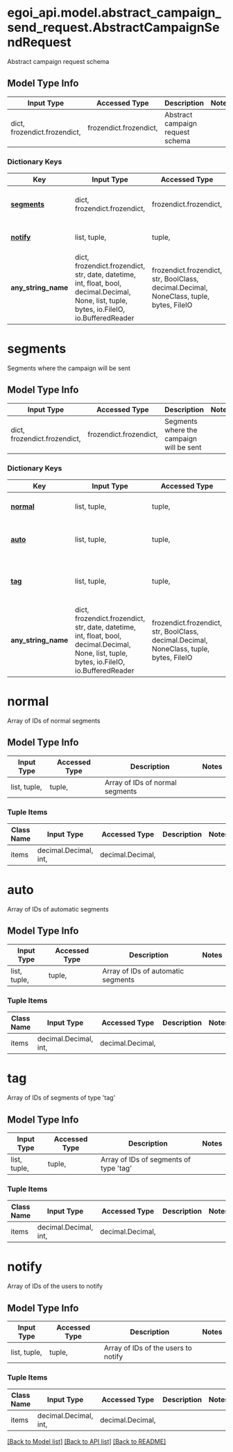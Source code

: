# egoi_api.model.abstract_campaign_send_request.AbstractCampaignSendRequest

Abstract campaign request schema

## Model Type Info
Input Type | Accessed Type | Description | Notes
------------ | ------------- | ------------- | -------------
dict, frozendict.frozendict,  | frozendict.frozendict,  | Abstract campaign request schema | 

### Dictionary Keys
Key | Input Type | Accessed Type | Description | Notes
------------ | ------------- | ------------- | ------------- | -------------
**[segments](#segments)** | dict, frozendict.frozendict,  | frozendict.frozendict,  | Segments where the campaign will be sent | 
**[notify](#notify)** | list, tuple,  | tuple,  | Array of IDs of the users to notify | [optional] 
**any_string_name** | dict, frozendict.frozendict, str, date, datetime, int, float, bool, decimal.Decimal, None, list, tuple, bytes, io.FileIO, io.BufferedReader | frozendict.frozendict, str, BoolClass, decimal.Decimal, NoneClass, tuple, bytes, FileIO | any string name can be used but the value must be the correct type | [optional]

# segments

Segments where the campaign will be sent

## Model Type Info
Input Type | Accessed Type | Description | Notes
------------ | ------------- | ------------- | -------------
dict, frozendict.frozendict,  | frozendict.frozendict,  | Segments where the campaign will be sent | 

### Dictionary Keys
Key | Input Type | Accessed Type | Description | Notes
------------ | ------------- | ------------- | ------------- | -------------
**[normal](#normal)** | list, tuple,  | tuple,  | Array of IDs of normal segments | [optional] 
**[auto](#auto)** | list, tuple,  | tuple,  | Array of IDs of automatic segments | [optional] 
**[tag](#tag)** | list, tuple,  | tuple,  | Array of IDs of segments of type &#x27;tag&#x27; | [optional] 
**any_string_name** | dict, frozendict.frozendict, str, date, datetime, int, float, bool, decimal.Decimal, None, list, tuple, bytes, io.FileIO, io.BufferedReader | frozendict.frozendict, str, BoolClass, decimal.Decimal, NoneClass, tuple, bytes, FileIO | any string name can be used but the value must be the correct type | [optional]

# normal

Array of IDs of normal segments

## Model Type Info
Input Type | Accessed Type | Description | Notes
------------ | ------------- | ------------- | -------------
list, tuple,  | tuple,  | Array of IDs of normal segments | 

### Tuple Items
Class Name | Input Type | Accessed Type | Description | Notes
------------- | ------------- | ------------- | ------------- | -------------
items | decimal.Decimal, int,  | decimal.Decimal,  |  | 

# auto

Array of IDs of automatic segments

## Model Type Info
Input Type | Accessed Type | Description | Notes
------------ | ------------- | ------------- | -------------
list, tuple,  | tuple,  | Array of IDs of automatic segments | 

### Tuple Items
Class Name | Input Type | Accessed Type | Description | Notes
------------- | ------------- | ------------- | ------------- | -------------
items | decimal.Decimal, int,  | decimal.Decimal,  |  | 

# tag

Array of IDs of segments of type 'tag'

## Model Type Info
Input Type | Accessed Type | Description | Notes
------------ | ------------- | ------------- | -------------
list, tuple,  | tuple,  | Array of IDs of segments of type &#x27;tag&#x27; | 

### Tuple Items
Class Name | Input Type | Accessed Type | Description | Notes
------------- | ------------- | ------------- | ------------- | -------------
items | decimal.Decimal, int,  | decimal.Decimal,  |  | 

# notify

Array of IDs of the users to notify

## Model Type Info
Input Type | Accessed Type | Description | Notes
------------ | ------------- | ------------- | -------------
list, tuple,  | tuple,  | Array of IDs of the users to notify | 

### Tuple Items
Class Name | Input Type | Accessed Type | Description | Notes
------------- | ------------- | ------------- | ------------- | -------------
items | decimal.Decimal, int,  | decimal.Decimal,  |  | 

[[Back to Model list]](../../README.md#documentation-for-models) [[Back to API list]](../../README.md#documentation-for-api-endpoints) [[Back to README]](../../README.md)

